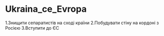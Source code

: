 Ukraina_ce_Evropa
=================
1.Знищити сепаратистів на сході країни
2.Побудувати стіну на кордоні з Росією
3.Вступити до ЄС
